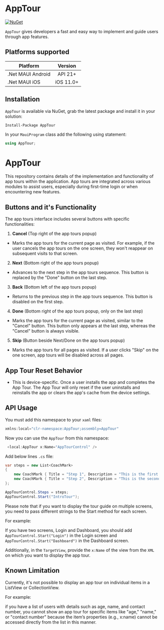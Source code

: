# AppTour
[![NuGet](https://img.shields.io/nuget/v/AppTour.svg?label=NuGet)](https://www.nuget.org/packages/AppTour/)

`AppTour` gives developers a fast and easy way to implement and guide users through app features.

## Platforms supported

|Platform|Version|
|-------------------|:------------------:|
|.Net MAUI Android|API 21+|
|.Net MAUI iOS|iOS 11.0+|

## Installation
`AppTour` is available via NuGet, grab the latest package and install it in your solution:

    Install-Package AppTour

In your `MauiProgram` class add the following using statement:

```csharp
using AppTour;
```

# AppTour
This repository contains details of the implementation and functionality of app tours within the application. App tours are integrated across various modules to assist users, especially during first-time login or when encountering new features.

## Buttons and it's Functionality
The app tours interface includes several buttons with specific functionalities:

1. **Cancel** (Top right of the app tours popup)
- Marks the app tours for the current page as visited. For example, if the user cancels the app tours on the one screen, they won't reappear on subsequent visits to that screen.

2. **Next** (Bottom right of the app tours popup)
- Advances to the next step in the app tours sequence. This button is replaced by the "Done" button on the last step.

3. **Back** (Bottom left of the app tours popup)
- Returns to the previous step in the app tours sequence. This button is disabled on the first step.
  
4. **Done** (Bottom right of the app tours popup, only on the last step)
- Marks the app tours for the current page as visited, similar to the "Cancel" button. This button only appears at the last step, whereas the "Cancel" button is always visible.

5. **Skip** (Button beside Next/Done on the app tours popup)
- Marks the app tours for all pages as visited. If a user clicks "Skip" on the one screen, app tours will be disabled across all pages.

## App Tour Reset Behavior
- This is device-specific. Once a user installs the app and completes the App Tour. The App Tour will only reset if the user uninstalls and reinstalls the app or clears the app's cache from the device settings.

## API Usage

You must add this namespace to your `xaml` files:
```csharp
xmlns:local="clr-namespace:AppTour;assembly=AppTour"
```
Now you can use the `AppTour` from this namespace:
```csharp
 <local:AppTour x:Name="AppTourControl" />
```
Add below lines `.cs` file:
```csharp
var steps = new List<CoachMark>
{
    new CoachMark { Title = "Step 1", Description = "This is the first step.", TargetView = "btn1" },
    new CoachMark { Title = "Step 2", Description = "This is the second step.", TargetView = "frame1" }
};

AppTourControl.Steps = steps;
AppTourControl.Start("IntroTour");
```
Please note that if you want to display the tour guide on multiple screens, you need to pass different strings to the Start method for each screen.

For example:

If you have two screens, Login and Dashboard, you should add `AppTourControl.Start("Login")` in the Login screen and `AppTourControl.Start("Dashboard")` in the Dashboard screen.

Additionally, in the `TargetView`, provide the `x:Name` of the view from the `XML` on which you want to display the app tour.

## Known Limitation
Currently, it's not possible to display an app tour on individual items in a ListView or CollectionView.

For example:

if you have a list of users with details such as age, name, and contact number, you cannot show an app tour for specific items like "age," "name," or "contact number" because the item’s properties (e.g., x:name) cannot be accessed directly from the list in this manner.
